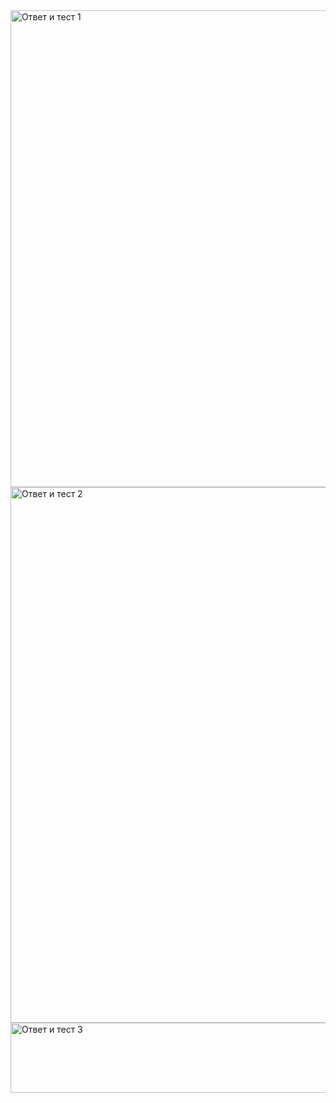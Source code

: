 <img width="1114" height="763" alt="Ответ и тест 1" src="https://github.com/user-attachments/assets/1dad2dc2-f187-4df6-bdd1-6f50fe6aafd3" />
<img width="1121" height="857" alt="Ответ и тест 2" src="https://github.com/user-attachments/assets/5f0d30cb-71c3-472c-b357-49078cfd3014" />
<img width="1112" height="112" alt="Ответ и тест 3" src="https://github.com/user-attachments/assets/c34476b1-9790-4dfd-b85e-50cc3be20cdc" />
